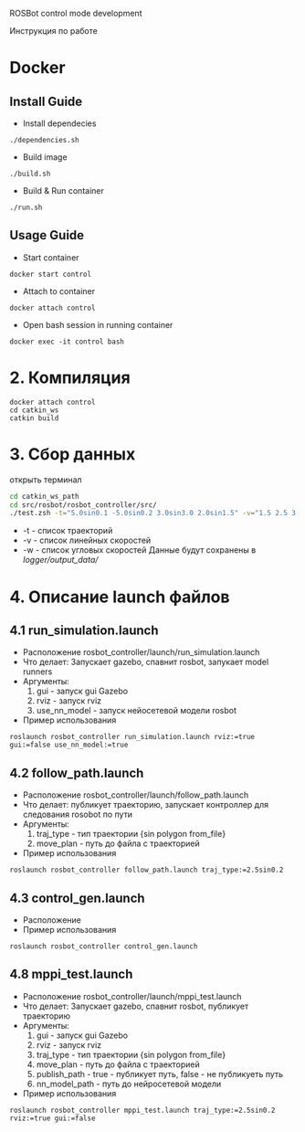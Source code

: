 ROSBot control mode development 

Инструкция по работе

# Docker 
## Install Guide
- Install dependecies
```
./dependencies.sh
```

- Build image
```
./build.sh
```

- Build & Run container
```
./run.sh
```

## Usage Guide
- Start container
```
docker start control
```

- Attach to container
```
docker attach control
```

- Open bash session in running container
```
docker exec -it control bash 
```

# 2. Компиляция 

```
docker attach control
cd catkin_ws
catkin build
```


# 3. Сбор данных
открыть терминал
```bash
cd catkin_ws_path
cd src/rosbot/rosbot_controller/src/ 
./test.zsh -t="5.0sin0.1 -5.0sin0.2 3.0sin3.0 2.0sin1.5" -v="1.5 2.5 3.5 4.5" -w="0.5 1.0 2.5 3.0"
```
* -t - список траекторий
* -v - список линейных скоростей
* -w - список угловых скоростей
Данные будут сохранены в *logger/output_data/*

# 4. Описание launch файлов

## 4.1 run_simulation.launch
* Расположение rosbot_controller/launch/run_simulation.launch
* Что делает: Запускает gazebo, спавнит rosbot, запукает model runners
* Аргументы:
	1. gui - запуск gui Gazebo
	2. rviz - запуск rviz
	3. use_nn_model - запуск нейосетевой модели rosbot
* Пример использования
```
roslaunch rosbot_controller run_simulation.launch rviz:=true gui:=false use_nn_model:=true
```

## 4.2 follow_path.launch
* Расположение rosbot_controller/launch/follow_path.launch
* Что делает: публикует траекторию, запускает контроллер для следования rosobot по пути
* Аргументы:
	1. traj_type - тип траектории {sin polygon from_file}
	2. move_plan - путь до файла с траекторией
* Пример использования
```
roslaunch rosbot_controller follow_path.launch traj_type:=2.5sin0.2
```

## 4.3 control_gen.launch
* Расположение 
* Пример использования
```
roslaunch rosbot_controller control_gen.launch
```


## 4.8 mppi_test.launch
* Расположение rosbot_controller/launch/mppi_test.launch
* Что делает: Запускает gazebo, спавнит rosbot, публикует траекторию
* Аргументы:
	1. gui - запуск gui Gazebo
	2. rviz - запуск rviz
	3. traj_type - тип траектории {sin polygon from_file}
	4. move_plan - путь до файла с траекторией
	5. publish_path - true - публикует путь, false - не публикуеть путь
	6. nn_model_path - путь до нейросетевой модели
* Пример использования
```
roslaunch rosbot_controller mppi_test.launch traj_type:=2.5sin0.2 rviz:=true gui:=false 
```